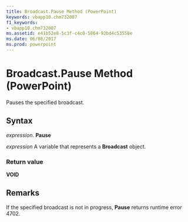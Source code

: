 ```yaml
---
title: Broadcast.Pause Method (PowerPoint)
keywords: vbapp10.chm732007
f1_keywords:
- vbapp10.chm732007
ms.assetid: e41b52e8-5c3f-c4c0-5864-92bd4c53558e
ms.date: 06/08/2017
ms.prod: powerpoint
---
```



# Broadcast.Pause Method (PowerPoint)

Pauses the specified broadcast.


## Syntax

 _expression_. **Pause**

 _expression_ A variable that represents a **Broadcast** object.


### Return value

 **VOID**


## Remarks

If the specified broadcast is not in progress, **Pause** returns runtime error 4702.


